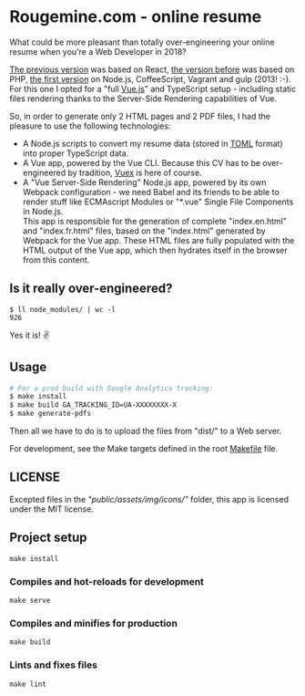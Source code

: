 # Rougemine.com - online resume

What could be more pleasant than totally over-engineering your online resume when you're a Web Developer in 2018?

[The previous version](https://github.com/DrBenton/rougemine.com-online-resume/tree/react-version) was based on React,
[the version before](https://github.com/DrBenton/rougemine.com-online-resume/tree/php-version) was based on PHP,
[the first version](https://github.com/DrBenton/rougemine.com-online-resume/tree/v1) on Node.js, CoffeeScript, Vagrant and gulp (2013! :-).  
For this one I opted for a "full [Vue.js](https://vuejs.org/)" and TypeScript setup - including static files rendering thanks to the Server-Side Rendering capabilities of Vue.

So, in order to generate only 2 HTML pages and 2 PDF files, I had the pleasure to use the following technologies:

- A Node.js scripts to convert my resume data (stored in [TOML](https://github.com/toml-lang/toml) format) into proper TypeScript data.
- A Vue app, powered by the Vue CLI. Because this CV has to be over-engineered by tradition, [Vuex](https://vuex.vuejs.org/) is here of course.
- A "Vue Server-Side Rendering" Node.js app, powered by its own Webpack configuration - we need Babel and its friends to be able to render stuff like ECMAscript Modules or "\*.vue" Single File Components in Node.js.  
  This app is responsible for the generation of complete "index.en.html" and "index.fr.html" files, based on the "index.html" generated by Webpack for the Vue app. These HTML files are fully populated with the HTML output of the Vue app, which then hydrates itself in the browser from this content.

## Is it really over-engineered?

```
$ ll node_modules/ | wc -l
926
```

Yes it is! :v:

## Usage

```bash
# For a prod build with Google Analytics tracking:
$ make install
$ make build GA_TRACKING_ID=UA-XXXXXXXX-X
$ make generate-pdfs
```

Then all we have to do is to upload the files from "dist/" to a Web server.

For development, see the Make targets defined in the root [Makefile](/Makefile) file.

## LICENSE

Excepted files in the _"public/assets/img/icons/"_ folder, this app is licensed under the MIT license.

## Project setup

```
make install
```

### Compiles and hot-reloads for development

```
make serve
```

### Compiles and minifies for production

```
make build
```

### Lints and fixes files

```
make lint
```
